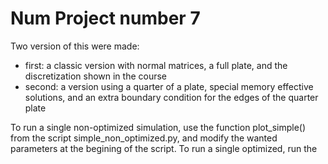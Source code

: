 # Num Project number 7

Two version of this were made:
- first: a classic version with normal matrices, a full plate, and the discretization shown in the course
- second: a version using a quarter of a plate, special memory effective solutions, and an extra boundary condition for the edges of the quarter plate

To run a single non-optimized simulation, use the function plot_simple() from the script simple_non_optimized.py, and modify the wanted parameters at the begining of the script. 
To run a single optimized, run the 
